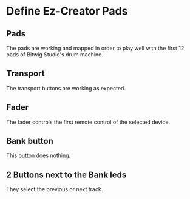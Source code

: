 # Define Ez-Creator Pads

## Pads

The pads are working and mapped in order to play well with the first 12 pads of Bitwig Studio's drum machine.

## Transport

The transport buttons are working as expected.

## Fader

The fader controls the first remote control of the selected device.

## Bank button

This button does nothing.

## 2 Buttons next to the Bank leds

They select the previous or next track.
